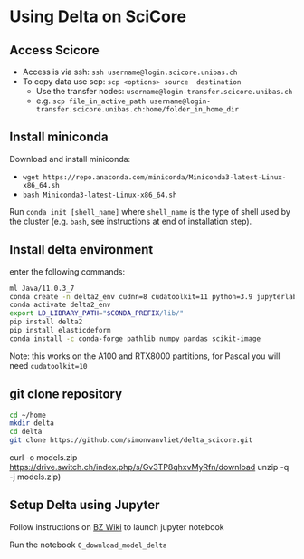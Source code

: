 # Using Delta on SciCore

## Access Scicore

- Access is via ssh: `ssh username@login.scicore.unibas.ch`
- To copy data use scp: `scp <options> source  destination`
  - Use the transfer nodes: `username@login-transfer.scicore.unibas.ch`
  - e.g. `scp file_in_active_path username@login-transfer.scicore.unibas.ch:home/folder_in_home_dir`

## Install miniconda

Download and install miniconda:

- `wget https://repo.anaconda.com/miniconda/Miniconda3-latest-Linux-x86_64.sh`
- `bash Miniconda3-latest-Linux-x86_64.sh`

Run  `conda init [shell_name]` where `shell_name` is the type of shell used by the cluster (e.g. `bash`, see instructions at end of installation step).

## Install delta environment

enter the following commands:

```bash
ml Java/11.0.3_7
conda create -n delta2_env cudnn=8 cudatoolkit=11 python=3.9 jupyterlab ipykernel 
conda activate delta2_env
export LD_LIBRARY_PATH="$CONDA_PREFIX/lib/"
pip install delta2
pip install elasticdeform
conda install -c conda-forge pathlib numpy pandas scikit-image
```

Note: this works on the A100 and RTX8000 partitions, for Pascal you will need `cudatoolkit=10`

## git clone repository

```bash
cd ~/home
mkdir delta
cd delta
git clone https://github.com/simonvanvliet/delta_scicore.git
```

curl -o models.zip https://drive.switch.ch/index.php/s/Gv3TP8qhxvMyRfn/download
unzip -q -j models.zip)

## Setup Delta using Jupyter

Follow instructions on [BZ Wiki](https://wiki.biozentrum.unibas.ch/x/LSX8Ew) to launch jupyter notebook

Run the notebook `0_download_model_delta`

